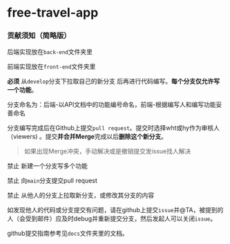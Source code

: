 # free-travel-app

### 贡献须知（简略版）

后端实现放在`back-end`文件夹里

前端实现放在`front-end`文件夹里

**必须** 从`develop`分支下拉取自己的新分支 后再进行代码编写。**每个分支仅允许写一个功能**。

分支命名为：后端-以API文档中的功能编号命名，前端-根据编写人和编写功能妥善命名

分支编写完成后在Github上提交`pull request`。提交时选择wht或hy作为审核人（viewers) 。提交**并合并Merge**完成以后**删除这个新分支**。

> 如果出现Merge冲突，手动解决或是撤销提交发issue找人解决

禁止 新建一个分支写多个功能

禁止 向`main`分支提交pull request

禁止 从他人的分支上拉取新分支，或修改其分支的内容

如发现他人的代码或分支提交有问题，请在github上提交`issue`并@TA，被提到的人（会受到邮件）应及时debug并重新提交分支，然后发起人可以关闭`issue`。

github提交指南参考见`docs`文件夹里的文档。

